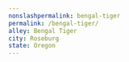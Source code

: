 ```yaml
---
﻿nonslashpermalink: bengal-tiger
permalink: /bengal-tiger/
alley: Bengal Tiger
city: Roseburg
state: Oregon
---
```

